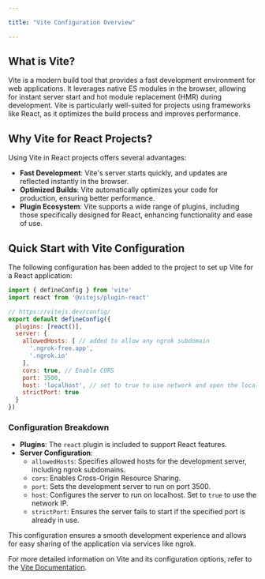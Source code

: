 ```yaml
---

title: "Vite Configuration Overview"

---
```


## What is Vite?

Vite is a modern build tool that provides a fast development environment for web applications. It leverages native ES modules in the browser, allowing for instant server start and hot module replacement (HMR) during development. Vite is particularly well-suited for projects using frameworks like React, as it optimizes the build process and improves performance.

## Why Vite for React Projects?

Using Vite in React projects offers several advantages:

- **Fast Development**: Vite's server starts quickly, and updates are reflected instantly in the browser.
- **Optimized Builds**: Vite automatically optimizes your code for production, ensuring better performance.
- **Plugin Ecosystem**: Vite supports a wide range of plugins, including those specifically designed for React, enhancing functionality and ease of use.

## Quick Start with Vite Configuration

The following configuration has been added to the project to set up Vite for a React application:

```javascript
import { defineConfig } from 'vite'
import react from '@vitejs/plugin-react'

// https://vitejs.dev/config/
export default defineConfig({
  plugins: [react()],
  server: {
    allowedHosts: [ // added to allow any ngrok subdomain
      '.ngrok-free.app',
      '.ngrok.io'
    ],
    cors: true, // Enable CORS
    port: 3500,
    host: 'localhost', // set to true to use network and open the local IP address
    strictPort: true
  }
})
```

### Configuration Breakdown

- **Plugins**: The `react` plugin is included to support React features.
- **Server Configuration**:
  - `allowedHosts`: Specifies allowed hosts for the development server, including ngrok subdomains.
  - `cors`: Enables Cross-Origin Resource Sharing.
  - `port`: Sets the development server to run on port 3500.
  - `host`: Configures the server to run on localhost. Set to `true` to use the network IP.
  - `strictPort`: Ensures the server fails to start if the specified port is already in use.

This configuration ensures a smooth development experience and allows for easy sharing of the application via services like ngrok.

For more detailed information on Vite and its configuration options, refer to the [Vite Documentation](https://vitejs.dev/config/).